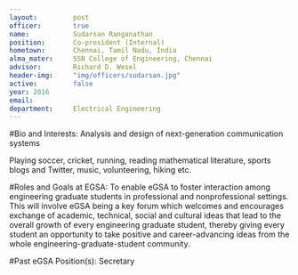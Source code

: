 ```yaml
---
layout:     	post
officer:        true
name:     	 	Sudarsan Ranganathan
position: 		Co-president (Internal)
hometown: 		Chennai, Tamil Nadu, India
alma_mater: 	SSN College of Engineering, Chennai
advisor: 		Richard D. Wesel
header-img: 	"img/officers/sudarsan.jpg"
active: 		false
year: 2016
email: 			
department: 	Electrical Engineering
---
```


#Bio and Interests:
Analysis and design of next-generation communication systems

Playing soccer, cricket, running, reading mathematical literature, sports blogs and Twitter, music, volunteering, hiking etc.

#Roles and Goals at EGSA:
To enable eGSA to foster interaction among engineering graduate students in professional and nonprofessional settings. This will involve eGSA being a key forum which welcomes and encourages exchange of academic, technical, social and cultural ideas that lead to the overall growth of every engineering graduate student, thereby giving every student an opportunity to take positive and career-advancing ideas from the whole engineering-graduate-student community.

#Past eGSA Position(s):
Secretary
